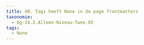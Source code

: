 ```yaml
---
title: 40. Tags heeft None in de page frontmatters
taxonomie:
  - bg-24.2.Alleen-Niveau-Twee.OI
tags:
  - None
---
```

